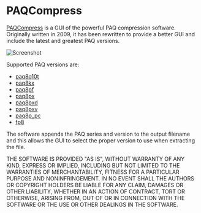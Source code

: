# PAQCompress

[PAQCompress](https://moisescardona.me/paqcompress) is a GUI of the powerful PAQ compression software. Originally written in 2009, it has been rewritten to provide a better GUI and include the latest and greatest PAQ versions.

![Screenshot](https://moisescardona.me/wp-content/uploads/2020/04/PAQCompress-v0.3.41.png)

Supported PAQ versions are: 

* [paq8o10t](https://encode.su/threads/81-Paq8o10t)
* [paq8kx](https://encode.su/threads/296-PAQ8K?p=8370&viewfull=1#post8370)
* [paq8pf](https://encode.su/threads/457-PAQ8PF)
* [paq8px](https://encode.su/threads/342-paq8px)
* [paq8pxd](https://encode.su/threads/1464-Paq8pxd-dict)
* [paq8pxv](https://encode.su/threads/3064-paq8pxv-virtual-machine)
* [paq8p_pc](https://encode.su/threads/3070-mod_CM-another-paq-submodel)
* [fp8](https://encode.su/threads/613-FP8-(-Fast-PAQ8))

The software appends the PAQ series and version to the output filename and this allows the GUI to select the proper version to use when extracting the file.

THE SOFTWARE IS PROVIDED "AS IS", WITHOUT WARRANTY OF ANY KIND, EXPRESS OR IMPLIED, INCLUDING BUT NOT LIMITED TO THE WARRANTIES OF MERCHANTABILITY, FITNESS FOR A PARTICULAR PURPOSE AND NONINFRINGEMENT. IN NO EVENT SHALL THE AUTHORS OR COPYRIGHT HOLDERS BE LIABLE FOR ANY CLAIM, DAMAGES OR OTHER LIABILITY, WHETHER IN AN ACTION OF CONTRACT, TORT OR OTHERWISE, ARISING FROM, OUT OF OR IN CONNECTION WITH THE SOFTWARE OR THE USE OR OTHER DEALINGS IN THE SOFTWARE.
